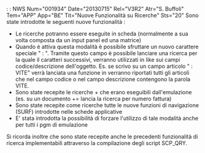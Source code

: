  :  : NWS Num="001934" Date="20130715" Rel="V3R2" Atr="S. Buffoli" Tem="APP" App="B£" Tit="Nuove Funzionalità su Ricerche" Sts="20"
Sono state introdotte le seguenti nuove funzionalità : 

* Le ricerche potranno essere eseguite in scheda (normalmente a sua volta composta da un input panel ed una matrice)
* Quando è attiva questa modalità è possibile sfruttare un nuovo carattere speciale " : ". Tramite questo campo è possibile lanciare una ricerca per la quale il caratteri successivi, verranno utilizzati in like sui campi codice/descrizione dell'oggetto. Es. se scrivo su un campo articolo " : VITE" verrà lanciata una funzione in verranno riportati tutti gli articoli che nel campo codice o nel campo descrizione contengono la parola VITE.
* Sono state recepite le ricerche + che erano eseguibili dall'emulazione (es. su un documento += lancia la ricerca per numero fattura)
* Sono state recepite come ricerche tutte le nuove funzioni di navigazione (SURF) introdotte nelle
schede applicative
* E' stata introdotta la possibilità di forzare l'utilizzo di tale modalità anche per tutti i pgm di emulazione

Si ricorda inoltre che sono state recepite anche le precedenti funzionalità di ricerca implementabili attraverso la compilazione degli script SCP_QRY.

